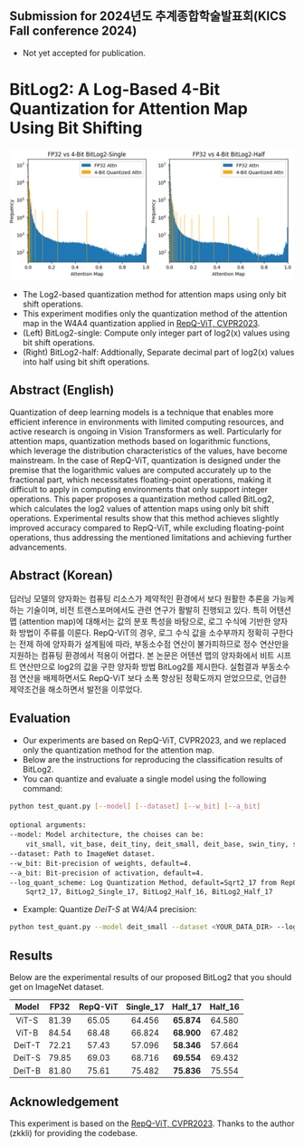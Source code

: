 ## Submission for 2024년도 추계종합학술발표회(KICS Fall conference 2024)
- Not yet accepted for publication.

# BitLog2: A Log-Based 4-Bit Quantization for Attention Map Using Bit Shifting
![img](BitLog2.png)

- The Log2-based quantization method for attention maps using only bit shift operations.
- This experiment modifies only the quantization method of the attention map in the W4A4 quantization applied in [RepQ-ViT, CVPR2023](https://github.com/zkkli/RepQ-ViT).
- (Left) BitLog2-single: Compute only integer part of log2(x) values using bit shift operations.
- (Right) BitLog2-half: Addtionally, Separate decimal part of log2(x) values into half using bit shift operations.

## Abstract (English)
Quantization of deep learning models is a technique that enables more efficient inference in environments with limited computing resources, and active research is ongoing in Vision Transformers as well. Particularly for attention maps, quantization methods based on logarithmic functions, which leverage the distribution characteristics of the values, have become mainstream. In the case of RepQ-ViT, quantization is designed under the premise that the logarithmic values are computed accurately up to the fractional part, which necessitates floating-point operations, making it difficult to apply in computing environments that only support integer operations. This paper proposes a quantization method called BitLog2, which calculates the log2 values of attention maps using only bit shift operations. Experimental results show that this method achieves slightly improved accuracy compared to RepQ-ViT, while excluding floating-point operations, thus addressing the mentioned limitations and achieving further advancements.

## Abstract (Korean)
딥러닝 모델의 양자화는 컴퓨팅 리소스가 제약적인 환경에서 보다 원활한 추론을 가능케하는 기술이며, 비전 트랜스포머에서도 관련 연구가 활발히 진행되고 있다. 특히 어텐션 맵 (attention map)에 대해서는 값의 분포 특성을 바탕으로, 로그 수식에 기반한 양자화 방법이 주류를 이룬다. RepQ-ViT의 경우, 로그 수식 값을 소수부까지 정확히 구한다는 전제 하에 양자화가 설계됨에 따라, 부동소수점 연산이 불가피하므로 정수 연산만을 지원하는 컴퓨팅 환경에서 적용이 어렵다. 본 논문은 어텐션 맵의 양자화에서 비트 시프트 연산만으로 log2의 값을 구한 양자화 방법 BitLog2를 제시한다. 실험결과 부동소수점 연산을 배제하면서도 RepQ-ViT 보다 소폭 향상된 정확도까지 얻었으므로, 언급한 제약조건을 해소하면서 발전을 이루었다.

## Evaluation
- Our experiments are based on RepQ-ViT, CVPR2023, and we replaced only the quantization method for the attention map.
- Below are the instructions for reproducing the classification results of BitLog2.
- You can quantize and evaluate a single model using the following command:

```bash
python test_quant.py [--model] [--dataset] [--w_bit] [--a_bit]

optional arguments:
--model: Model architecture, the choises can be: 
    vit_small, vit_base, deit_tiny, deit_small, deit_base, swin_tiny, swin_small.
--dataset: Path to ImageNet dataset.
--w_bit: Bit-precision of weights, default=4.
--a_bit: Bit-precision of activation, default=4.
--log_quant_scheme: Log Quantization Method, default=Sqrt2_17 from RepQ-ViT.
    Sqrt2_17, BitLog2_Single_17, BitLog2_Half_16, BitLog2_Half_17
```

- Example: Quantize *DeiT-S* at W4/A4 precision:

```bash
python test_quant.py --model deit_small --dataset <YOUR_DATA_DIR> --log_quant_scheme BitLog2_Half_17
```

## Results

Below are the experimental results of our proposed BitLog2 that you should get on ImageNet dataset.

| Model  | FP32  | RepQ-ViT | Single_17 |  Half_17   | Half_16 |
| :----: | :---: | :------: | :-------: | :--------: | :-----: |
| ViT-S  | 81.39 |  65.05   |  64.456   | **65.874** | 64.580  |
| ViT-B  | 84.54 |  68.48   |  66.824   | **68.900** | 67.482  |
| DeiT-T | 72.21 |  57.43   |  57.096   | **58.346** | 57.664  |
| DeiT-S | 79.85 |  69.03   |  68.716   | **69.554** | 69.432  |
| DeiT-B | 81.80 |  75.61   |  75.482   | **75.836** | 75.554  |


## Acknowledgement

This experiment is based on the [RepQ-ViT, CVPR2023](https://github.com/zkkli/RepQ-ViT).
Thanks to the author (zkkli) for providing the codebase.

<!-- | Swin-T (81.35) | W4/A4 |  72.31   | W6/A6 |  80.69   | -->
<!-- | Swin-S (83.23) | W4/A4 |  79.45   | W6/A6 |  82.79   | -->

<!-- ## Citation

We appreciate it if you would please cite the following paper if you found the implementation useful for your work:

```bash
@inproceedings{li2023repq,
  title={Repq-vit: Scale reparameterization for post-training quantization of vision transformers},
  author={Li, Zhikai and Xiao, Junrui and Yang, Lianwei and Gu, Qingyi},
  booktitle={Proceedings of the IEEE/CVF International Conference on Computer Vision},
  pages={17227--17236},
  year={2023}
}
``` -->
